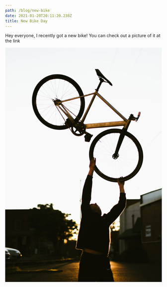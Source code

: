 ```yaml
---
path: /blog/new-bike
date: 2021-01-20T20:11:20.238Z
title: New Bike Day
---
```

Hey everyone, I recently got a new bike! You can check out a picture of it at the link

![](/static/assets/bike_new.jpg)
